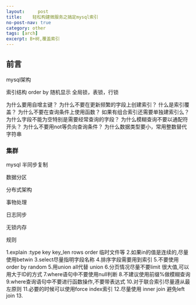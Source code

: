 ```yaml
---
layout:     post
title:    轻松构建微服务之搞定mysql索引
no-post-nav: true
category: other
tags: [arch]
excerpt: B+树,覆盖索引
---
```


## 前言

mysql架构












索引结构
order by
随机显示
全局锁，表锁，行锁


为什么要用自增主键？
为什么不要在更新频繁的字段上创建索引？
什么是索引覆盖？
为什么不要在查询条件上使用函数？
如果有组合索引还需要单独建索引么？
为什么字段不能为空特别是需要经常查询的字段？
为什么模糊查询不要以通配符开头？
为什么不要用not等负向查询条件？
为什么数据类型要小，常用整数替代字符串




### 集群
mysql 半同步复制


数据分区

分布式架构

事物处理

日志同步

无锁内存

规则

1.explain :type key key_len rows order 临时文件等
2.如果in的值是连续的,尽量使用betwin
3.select尽量指明字段名称
4.排序字段需要用到索引
5.不要使用 order by random
5.用union all代替 union
6.分页情况尽量不要limit 很大值,可以用大于ID的方式
7.where语句中不要使用null判断
8.不建议使用前缀%做模糊查询
9.where查询语句中不要进行函数操作,不要带表达式
10.对于联合索引尽量遵从最左原则
11.必要的时候可以使用force index索引
12.尽量使用 inner join 避免left join
13.